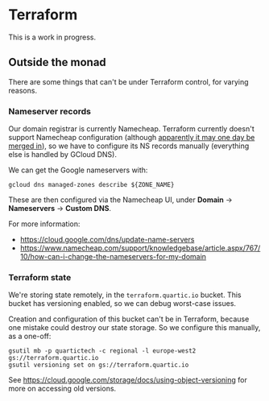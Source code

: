# Terraform

This is a work in progress.


## Outside the monad

There are some things that can't be under Terraform control, for varying reasons.

### Nameserver records

Our domain registrar is currently Namecheap.  Terraform currently doesn't support Namecheap configuration (although
[apparently it may one day be merged in](https://github.com/hashicorp/terraform/pull/5846)), so we have to configure
its NS records manually (everything else is handled by GCloud DNS).

We can get the Google nameservers with:

```
gcloud dns managed-zones describe ${ZONE_NAME}
```

These are then configured via the Namecheap UI, under **Domain** -> **Nameservers** -> **Custom DNS**.

For more information:

- https://cloud.google.com/dns/update-name-servers
- https://www.namecheap.com/support/knowledgebase/article.aspx/767/10/how-can-i-change-the-nameservers-for-my-domain


### Terraform state

We're storing state remotely, in the `terraform.quartic.io` bucket.  This bucket has versioning enabled, so we can
debug worst-case issues.

Creation and configuration of this bucket can't be in Terraform, because one mistake could destroy our state storage.
So we configure this manually, as a one-off:

```
gsutil mb -p quartictech -c regional -l europe-west2 gs://terraform.quartic.io
gsutil versioning set on gs://terraform.quartic.io
```

See https://cloud.google.com/storage/docs/using-object-versioning for more on accessing old versions.